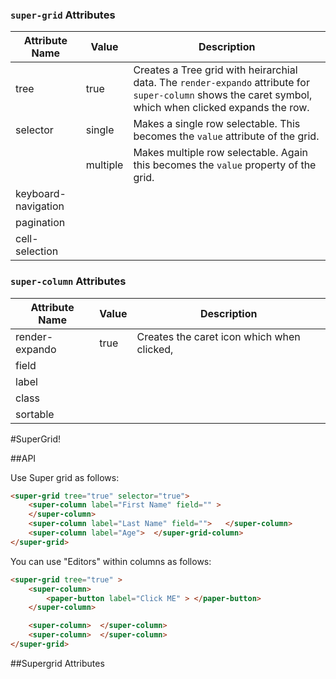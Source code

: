 ### `super-grid` Attributes
Attribute Name | Value | Description
-------------- | ------| -----------
tree | true | Creates a Tree grid with heirarchial data. The `render-expando` attribute for `super-column` shows the caret symbol, which when clicked expands the row.
selector | single |  Makes a single row selectable. This becomes the `value` attribute of the grid.
	| multiple | Makes multiple row selectable. Again this becomes the `value` property of the grid.
keyboard-navigation |
pagination |
cell-selection |


### `super-column` Attributes
Attribute Name | Value | Description
-------------- | ------| -----------
render-expando | true | Creates the caret icon which when clicked,
field|
label|
class|
sortable|





#SuperGrid!

##API

Use Super grid as follows:

```html
<super-grid tree="true" selector="true">
	<super-column label="First Name" field="" >
	</super-column>
	<super-column label="Last Name" field="">	</super-column>
	<super-column label="Age">	</super-grid-column>
</super-grid>
```

You can use "Editors" within columns as follows:

```html
<super-grid tree="true" >
	<super-column>
		<paper-button label="Click ME" > </paper-button>
	</super-column>

	<super-column>	</super-column>
	<super-column>	</super-column>
</super-grid>
```

##Supergrid Attributes
